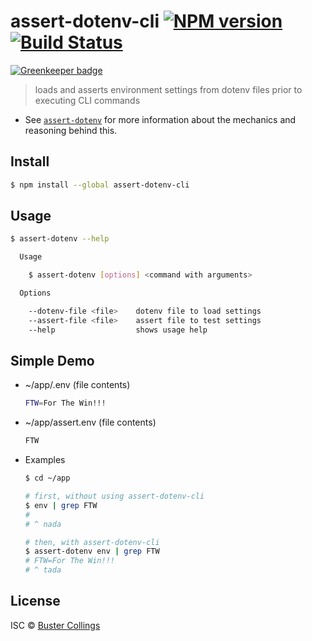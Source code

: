 # assert-dotenv-cli [![NPM version][npm-image]][npm-url] [![Build Status][travis-image]][travis-url]

[![Greenkeeper badge](https://badges.greenkeeper.io/busterc/assert-dotenv-cli.svg)](https://greenkeeper.io/)

> loads and asserts environment settings from dotenv files prior to executing CLI commands

- See [`assert-dotenv`](https://github.com/busterc/assert-dotenv) for more information about the mechanics and reasoning behind this.

## Install

```sh
$ npm install --global assert-dotenv-cli
```

## Usage
```sh
$ assert-dotenv --help

  Usage

    $ assert-dotenv [options] <command with arguments>

  Options

    --dotenv-file <file>    dotenv file to load settings
    --assert-file <file>    assert file to test settings
    --help                  shows usage help

```

## Simple Demo

- ~/app/.env (file contents)

  ```sh
  FTW=For The Win!!!
  ```

- ~/app/assert.env (file contents)

  ```sh
  FTW
  ```

- Examples

  ```sh
  $ cd ~/app

  # first, without using assert-dotenv-cli
  $ env | grep FTW
  #
  # ^ nada

  # then, with assert-dotenv-cli
  $ assert-dotenv env | grep FTW
  # FTW=For The Win!!!
  # ^ tada
  ```

## License

ISC © [Buster Collings](http://about.me/buster)


[npm-image]: https://badge.fury.io/js/assert-dotenv-cli.svg
[npm-url]: https://npmjs.org/package/assert-dotenv-cli
[travis-image]: https://travis-ci.org/busterc/assert-dotenv-cli.svg?branch=master
[travis-url]: https://travis-ci.org/busterc/assert-dotenv-cli
